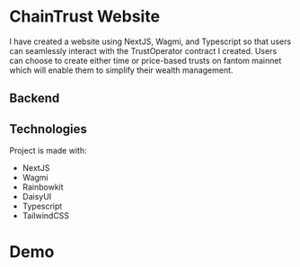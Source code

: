 # ChainTrust Website

I have created a website using NextJS, Wagmi, and Typescript so that users can seamlessly interact with the TrustOperator contract I created. Users can choose to create either time or price-based trusts on fantom mainnet which will enable them to simplify their wealth management.

## Backend

## Technologies

Project is made with:

- NextJS
- Wagmi
- Rainbowkit
- DaisyUI
- Typescript
- TailwindCSS

# Demo
